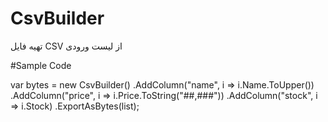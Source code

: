 # CsvBuilder
تهیه فایل CSV از لیست ورودی

#Sample Code

var bytes = new CsvBuilder<ProductDto>()
.AddColumn("name", i => i.Name.ToUpper())
.AddColumn("price", i => i.Price.ToString("##,###"))
.AddColumn("stock", i => i.Stock)
.ExportAsBytes(list);